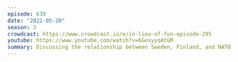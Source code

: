 ```yaml
---
episode: 639
date: "2022-05-20"
season: 3
crowdcast: https://www.crowdcast.io/e/in-lieu-of-fun-episode-295
youtube: https://www.youtube.com/watch?v=bGexyyqAtGM
summary: Discussing the relationship between Sweden, Finland, and NATO
---
```

